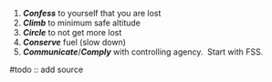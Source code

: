 1.  **_Confess_** to yourself that you are lost
2.  **_Climb_** to minimum safe altitude
3. **_Circle_** to not get more lost
4.  **_Conserve_** fuel (slow down)
5.  **_Communicate_**/**_Comply_** with controlling agency.  Start with FSS.

#todo :: add source

